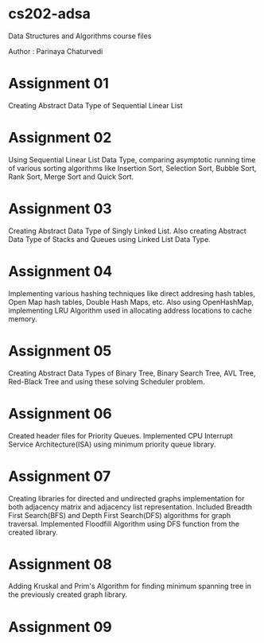 # cs202-adsa
Data Structures and Algorithms course files

Author : Parinaya Chaturvedi

Assignment 01
=============

  Creating Abstract Data Type of Sequential Linear List

Assignment 02
=============

   Using Sequential Linear List Data Type, comparing asymptotic running time of various 
  sorting algorithms like Insertion Sort, Selection Sort, Bubble Sort, Rank Sort, Merge Sort
  and Quick Sort.

Assignment 03
=============

  Creating Abstract Data Type of Singly Linked List.
  Also creating Abstract Data Type of Stacks and Queues using Linked List Data Type.

Assignment 04
=============

  Implementing various hashing techniques like direct addresing hash tables,
  Open Map hash tables, Double Hash Maps, etc.
  Also using OpenHashMap, implementing LRU Algorithm used in allocating address locations
  to cache memory.

Assignment 05
=============

  Creating Abstract Data Types of Binary Tree, Binary Search Tree, AVL Tree, Red-Black Tree
  and using these solving Scheduler problem.

Assignment 06
=============

  Created header files for Priority Queues. Implemented CPU Interrupt Service Architecture(ISA)
  using minimum priority queue library.

Assignment 07
=============

  Creating libraries for directed and undirected graphs implementation for both adjacency matrix
  and adjacency list representation. Included Breadth First Search(BFS) and Depth First Search(DFS)
  algorithms for graph traversal. Implemented Floodfill Algorithm using DFS function from the 
  created library.
  
Assignment 08
=============

  Adding Kruskal and Prim's Algorithm for finding minimum spanning tree in the previously 
  created graph library.
  
Assignment 09
=============

  
